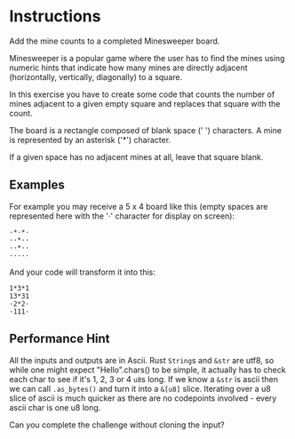 # Instructions

Add the mine counts to a completed Minesweeper board.

Minesweeper is a popular game where the user has to find the mines using
numeric hints that indicate how many mines are directly adjacent
(horizontally, vertically, diagonally) to a square.

In this exercise you have to create some code that counts the number of
mines adjacent to a given empty square and replaces that square with the
count.

The board is a rectangle composed of blank space (' ') characters. A mine
is represented by an asterisk ('\*') character.

If a given space has no adjacent mines at all, leave that square blank.

## Examples

For example you may receive a 5 x 4 board like this (empty spaces are
represented here with the '·' character for display on screen):

```
·*·*·
··*··
··*··
·····
```

And your code will transform it into this:

```
1*3*1
13*31
·2*2·
·111·
```

## Performance Hint

All the inputs and outputs are in Ascii. Rust `String`s and `&str` are utf8,
so while one might expect "Hello".chars() to be simple, it actually has to
check each char to see if it's 1, 2, 3 or 4 `u8`s long. If we know a `&str`
is ascii then we can call `.as_bytes()` and turn it into a `&[u8]` slice.
Iterating over a u8 slice of ascii is much quicker as there are no codepoints
involved - every ascii char is one u8 long.

Can you complete the challenge without cloning the input?
